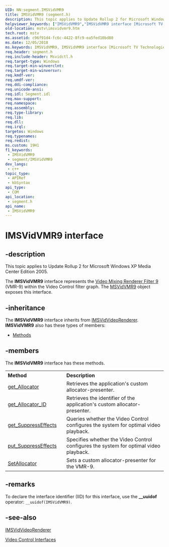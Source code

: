```yaml
---
UID: NN:segment.IMSVidVMR9
title: IMSVidVMR9 (segment.h)
description: This topic applies to Update Rollup 2 for Microsoft Windows XP Media Center Edition 2005. The IMSVidVMR9 interface represents the Video Mixing Renderer Filter 9 (VMR-9) within the Video Control filter graph. The MSVidVMR9 object exposes this interface.
helpviewer_keywords: ["IMSVidVMR9","IMSVidVMR9 interface [Microsoft TV Technologies]","IMSVidVMR9 interface [Microsoft TV Technologies]","described","IMSVidVMR9Interface","mstv.imsvidvmr9","segment/IMSVidVMR9"]
old-location: mstv\imsvidvmr9.htm
tech.root: mstv
ms.assetid: c96f91d4-fc6c-4422-8fc9-ea5fed10bd80
ms.date: 12/05/2018
ms.keywords: IMSVidVMR9, IMSVidVMR9 interface [Microsoft TV Technologies], IMSVidVMR9 interface [Microsoft TV Technologies],described, IMSVidVMR9Interface, mstv.imsvidvmr9, segment/IMSVidVMR9
req.header: segment.h
req.include-header: Msvidctl.h
req.target-type: Windows
req.target-min-winverclnt: 
req.target-min-winversvr: 
req.kmdf-ver: 
req.umdf-ver: 
req.ddi-compliance: 
req.unicode-ansi: 
req.idl: Segment.idl
req.max-support: 
req.namespace: 
req.assembly: 
req.type-library: 
req.lib: 
req.dll: 
req.irql: 
targetos: Windows
req.typenames: 
req.redist: 
ms.custom: 19H1
f1_keywords:
 - IMSVidVMR9
 - segment/IMSVidVMR9
dev_langs:
 - c++
topic_type:
 - APIRef
 - kbSyntax
api_type:
 - COM
api_location:
 - segment.h
api_name:
 - IMSVidVMR9
---
```


# IMSVidVMR9 interface


## -description

This topic applies to Update Rollup 2 for Microsoft Windows XP Media Center Edition 2005.
        

The <b>IMSVidVMR9</b> interface represents the <a href="/windows/desktop/DirectShow/video-mixing-renderer-filter-9">Video Mixing Renderer Filter 9</a> (VMR-9) within the Video Control filter graph. The <a href="/previous-versions/windows/desktop/legacy/dd695140(v=vs.85)">MSVidVMR9</a> object exposes this interface.

## -inheritance

The <b xmlns:loc="http://microsoft.com/wdcml/l10n">IMSVidVMR9</b> interface inherits from <a href="/previous-versions/windows/desktop/mstv/msvidvideorenderer">IMSVidVideoRenderer</a>. <b>IMSVidVMR9</b> also has these types of members:
<ul>
<li><a href="https://docs.microsoft.com/">Methods</a></li>
</ul>

## -members

The <b>IMSVidVMR9</b> interface has these methods.
<table class="members" id="memberListMethods">
<tr>
<th align="left" width="37%">Method</th>
<th align="left" width="63%">Description</th>
</tr>
<tr data="declared;">
<td align="left" width="37%">
<a href="/windows/desktop/api/segment/nf-segment-imsvidvmr9-get_allocator">get_Allocator</a>
</td>
<td align="left" width="63%">
Retrieves the application's custom allocator-presenter.

</td>
</tr>
<tr data="declared;">
<td align="left" width="37%">
<a href="/windows/desktop/api/segment/nf-segment-imsvidvmr9-get_allocator_id">get_Allocator_ID</a>
</td>
<td align="left" width="63%">
Retrieves the identifier of the application's custom allocator-presenter.

</td>
</tr>
<tr data="declared;">
<td align="left" width="37%">
<a href="/windows/desktop/api/segment/nf-segment-imsvidvmr9-get_suppresseffects">get_SuppressEffects</a>
</td>
<td align="left" width="63%">
Queries whether the Video Control configures the system for optimal video playback.

</td>
</tr>
<tr data="declared;">
<td align="left" width="37%">
<a href="/windows/desktop/api/segment/nf-segment-imsvidvmr9-put_suppresseffects">put_SuppressEffects</a>
</td>
<td align="left" width="63%">
Specifies whether the Video Control configures the system for optimal video playback.

</td>
</tr>
<tr data="declared;">
<td align="left" width="37%">
<a href="/windows/desktop/api/segment/nf-segment-imsvidvmr9-setallocator">SetAllocator</a>
</td>
<td align="left" width="63%">
Sets a custom allocator-presenter for the VMR-9.

</td>
</tr>
</table>

## -remarks

To declare the interface identifier (IID) for this interface, use the <b>__uuidof</b> operator: <code>__uuidof(IMSVidVMR9)</code>.

## -see-also

<a href="/previous-versions/windows/desktop/mstv/msvidvideorenderer">IMSVidVideoRenderer</a>



<a href="/previous-versions/windows/desktop/mstv/video-control-interfaces">Video Control Interfaces</a>